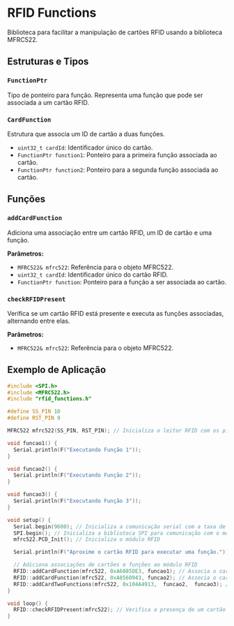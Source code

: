 # RFID Functions

Biblioteca para facilitar a manipulação de cartões RFID usando a biblioteca MFRC522.

## Estruturas e Tipos

### `FunctionPtr`

Tipo de ponteiro para função. Representa uma função que pode ser associada a um cartão RFID.

### `CardFunction`

Estrutura que associa um ID de cartão a duas funções.

- `uint32_t cardId`: Identificador único do cartão.
- `FunctionPtr function1`: Ponteiro para a primeira função associada ao cartão.
- `FunctionPtr function2`: Ponteiro para a segunda função associada ao cartão.

## Funções

### `addCardFunction`

Adiciona uma associação entre um cartão RFID, um ID de cartão e uma função.

**Parâmetros:**
- `MFRC522& mfrc522`: Referência para o objeto MFRC522.
- `uint32_t cardId`: Identificador único do cartão RFID.
- `FunctionPtr function`: Ponteiro para a função a ser associada ao cartão.

### `checkRFIDPresent`

Verifica se um cartão RFID está presente e executa as funções associadas, alternando entre elas.

**Parâmetros:**
- `MFRC522& mfrc522`: Referência para o objeto MFRC522.

## Exemplo de Aplicação

```ino
#include <SPI.h>
#include <MFRC522.h>
#include "rfid_functions.h"

#define SS_PIN 10
#define RST_PIN 9

MFRC522 mfrc522(SS_PIN, RST_PIN); // Inicializa o leitor RFID com os pinos SS_PIN e RST_PIN

void funcao1() {
  Serial.println(F("Executando Função 1"));
}

void funcao2() {
  Serial.println(F("Executando Função 2"));
}

void funcao3() {
  Serial.println(F("Executando Função 3"));
}

void setup() {
  Serial.begin(9600); // Inicializa a comunicação serial com a taxa de 9600 bps
  SPI.begin(); // Inicializa a biblioteca SPI para comunicação com o módulo RFID
  mfrc522.PCD_Init(); // Inicializa o módulo RFID

  Serial.println(F("Aproxime o cartão RFID para executar uma função."));

  // Adiciona associações de cartões e funções ao módulo RFID
  RFID::addCardFunction(mfrc522, 0xA6085DE3, funcao1); // Associa o cartão 0xA6085DE3 à função funcao1
  RFID::addCardFunction(mfrc522, 0xA8560943, funcao2); // Associa o cartão 0xA8560943 à função funcao2
  RFID::addCardTwoFunctions(mfrc522, 0x104A4913,  funcao2,  funcao3); // possibilidade de um cartao alternar entre duas funcoes. 
}

void loop() {
  RFID::checkRFIDPresent(mfrc522); // Verifica a presença de um cartão RFID e executa a função associada, se houver
}
